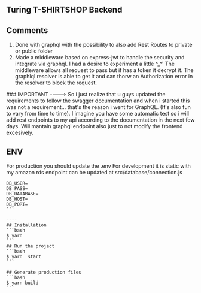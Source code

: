 ## Turing T-SHIRTSHOP Backend



## Comments                 
1. Done with graphql with the possibility to also add Rest Routes to private or public folder
2. Made a middleware based on express-jwt to handle the security and integrate via graphql. I had a desire to experiment a little ^_^'  The middleware allows all request to pass but if has a token it decrypt it. The graphlql resolver is able to get it and can thorw an Authorization error in the resolver to block the request.

### IMPORTANT
----> So i just realize that u guys updated the requirements to follow the swagger documentation and when i started this was not a requirement... that's the reason i went for GraphQL. (It's also fun to vary from time to time). 
I imagine you have some automatic test so i will add rest endpoints to my api according to the documentation in the next few days. Will mantain graphql endpoint also just to not modify the frontend excesively.

## ENV
For production you should update the .env 
For development it is static with my amazon rds endpoint can be updated at src/database/connection.js 
````
DB_USER=
DB_PASS=
DB_DATABASE=
DB_HOST=
DB_PORT=
```

----
## Installation
```bash
$ yarn 
```
## Run the project
```bash
$ yarn  start
```

## Generate production files
```bash
$ yarn build
```